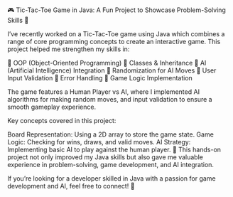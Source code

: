 
🎮 Tic-Tac-Toe Game in Java: A Fun Project to Showcase Problem-Solving Skills 🚀

I’ve recently worked on a Tic-Tac-Toe game using Java which combines a range of core programming concepts to create an interactive game. This project helped me strengthen my skills in:

🔹 OOP (Object-Oriented Programming)
🔹 Classes & Inheritance
🔹 AI (Artificial Intelligence) Integration
🔹 Randomization for AI Moves
🔹 User Input Validation
🔹 Error Handling
🔹 Game Logic Implementation

The game features a Human Player vs AI, where I implemented AI algorithms for making random moves, and input validation to ensure a smooth gameplay experience.

Key concepts covered in this project:

Board Representation: Using a 2D array to store the game state.
Game Logic: Checking for wins, draws, and valid moves.
AI Strategy: Implementing basic AI to play against the human player.
🔹 This hands-on project not only improved my Java skills but also gave me valuable experience in problem-solving, game development, and AI integration.

If you’re looking for a developer skilled in Java with a passion for game development and AI, feel free to connect! 🚀

 
